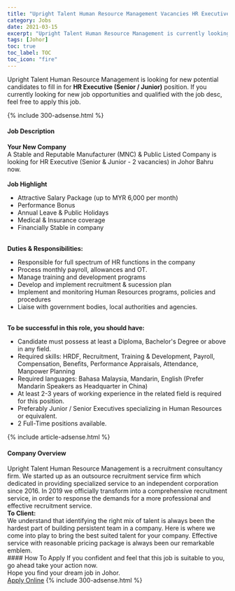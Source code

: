 ```yaml
---
title: "Upright Talent Human Resource Management Vacancies HR Executive (Senior / Junior)" 
category: Jobs 
date: 2021-03-15 
excerpt: "Upright Talent Human Resource Management is currently looking for suitable person to fill in the HR Executive (Senior / Junior) which based in Johor" 
tags: [Johor] 
toc: true 
toc_label: TOC 
toc_icon: "fire" 
--- 
```


<p>Upright Talent Human Resource Management is looking for new potential candidates to fill in for <b>HR Executive (Senior / Junior)</b> position. If you currently looking for new job opportunities and qualified with the job desc, feel free to apply this job.
</p>{% include 300-adsense.html %} 
<div><div><h4>Job Description</h4></div><div><div><span><div><div><strong>Your New Company</strong><br>A Stable and Reputable Manufacturer (MNC) &amp; Public Listed Company is looking for HR Executive (Senior &amp; Junior - 2 vacancies) in Johor Bahru now.</div><div><br><strong>Job Highlight</strong></div><ul><li>Attractive Salary Package (up to MYR 6,000 per month)</li><li>Performance Bonus</li><li>Annual Leave &amp; Public Holidays</li><li>Medical &amp; Insurance coverage</li><li>Financially Stable in company</li></ul><div><br><strong>Duties &amp; Responsibilities:</strong></div><ul><li>Responsible for full spectrum of HR functions in the company</li><li>Process monthly payroll, allowances and OT.</li><li>Manage training and development programs&#160;</li><li>Develop and implement recruitment &amp; sucession plan</li><li>Implement and monitoring Human Resources programs, policies and procedures</li><li>Liaise with government bodies, local authorities and agencies.</li></ul><div><br><strong>To be successful in this role, you should have:</strong></div><ul><li>Candidate must possess at least a Diploma, Bachelor's Degree or above in any field.</li><li>Required skills: HRDF, Recruitment, Training &amp; Development, Payroll, Compensation, Benefits, Performance Appraisals, Attendance, Manpower Planning</li><li>Required languages: Bahasa Malaysia, Mandarin, English (Prefer Mandarin Speakers as Headquarter in China)</li><li>At least 2-3 years of working experience in the related field is required for this position.</li><li>Preferably Junior / Senior Executives specializing in Human Resources or equivalent.</li><li>2 Full-Time positions available.</li></ul></div></span></div></div></div> 
{% include article-adsense.html %} 
<div><div><h4>Company Overview</h4></div><div><div><span><div><div>
	Upright Talent Human Resource Management is a recruitment consultancy firm. We started up as an outsource recruitment service firm which dedicated in providing specialized service to an independent corporation since 2016. In 2019 we officially transform into a comprehensive recruitment service, in order to response the demands for a more professional and effective recruitment service.</div>
<div>
<div>
<div>
<strong>To Client:</strong></div>
<div>
			We understand that identifying the right mix of talent is always been the hardest part of building persistent team in a company. Here is where we come into play to bring the best suited talent for your company. Effective service with reasonable pricing package is always been our remarkable emblem.</div>
</div>
</div></div></span></div></div></div> 
#### How To Apply 
If you confident and feel that this job is suitable to you, go ahead take your action now. <br/> 
Hope you find your dream job in Johor. <br/> 
<a href="https://www.jobstreet.com.my/en/job/hr-executive-senior-junior-4507124?jobId=jobstreet-my-job-4507124&" class="btn btn--info" target="_blank" rel="nofollow noopenner">Apply Online</a> 
{% include 300-adsense.html %} 